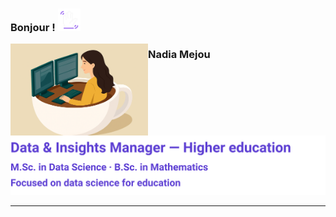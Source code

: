 <h3>
  Bonjour&nbsp;! <img src="assets/img/profile/wave.gif" alt="Hi" width="36">
</h3>
<img src="assets/img/profile/icon_presentation.png" alt="Portrait de Nadia Mejou" width="220" align="left">

<h3>Nadia Mejou</h3>
<img src="assets/img/profile/profile_lines.svg" alt="Data & Insights Manager — Higher education · M.Sc. in Data Science · B.Sc. in Mathematics · Focused on data science for education" width="800">

<br clear="left">

<hr>
